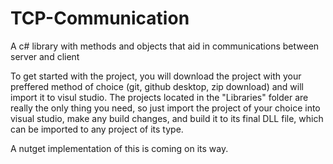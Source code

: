 # TCP-Communication
A c# library with methods and objects that aid in communications between server and client

To get started with the project, you will download the project with your preffered method of choice (git, github desktop, zip download) and will import it to visul studio. The projects located in the "Libraries" folder are really the only thing you need, so just import the project of your choice into visual studio, make any build changes, and build it to its final DLL file, which can be imported to any project of its type.

A nutget implementation of this is coming on its way.
